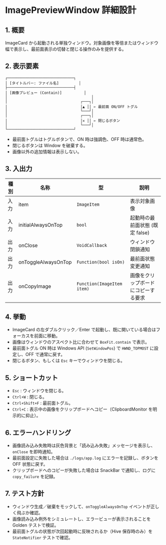 # ImagePreviewWindow 詳細設計

## 1. 概要
ImageCard から起動される単独ウィンドウ。対象画像を等倍またはウィンドウ幅で表示し、最前面表示の切替と閉じる操作のみを提供する。

## 2. 表示要素
```
┌──────────────────────────────┐
│ [タイトルバー: ファイル名]         │
├──────────────────────────────┤
│ [画像プレビュー (Contain)]          │
│                                      │
│                                 ┌───┐│
│                                 │▲ ││ ← 最前面 ON/OFF トグル
│                                 └───┘│
│                                 ┌───┐│
│                                 │✕ ││ ← 閉じるボタン
│                                 └───┘│
└──────────────────────────────┘
```
- 最前面トグルはトグルボタンで、ON 時は強調色、OFF 時は通常色。
- 閉じるボタンは Window を破棄する。
- 画像以外の追加情報は表示しない。

## 3. 入出力
| 種別 | 名称 | 型 | 説明 |
|------|------|----|------|
| 入力 | item | `ImageItem` | 表示対象画像 |
| 入力 | initialAlwaysOnTop | `bool` | 起動時の最前面状態 (既定 false) |
| 出力 | onClose | `VoidCallback` | ウィンドウ閉鎖通知 |
| 出力 | onToggleAlwaysOnTop | `Function(bool isOn)` | 最前面状態変更通知 |
| 出力 | onCopyImage | `Function(ImageItem item)` | 画像をクリップボードにコピーする要求 |

## 4. 挙動
- ImageCard の左ダブルクリック／Enter で起動し、既に開いている場合はフォーカスを前面に移動。
- 画像はウィンドウのアスペクト比に合わせて `BoxFit.contain` で表示。
- 最前面トグル ON 時は Windows API (`SetWindowPos`) で `HWND_TOPMOST` に設定し、OFF で通常に戻す。
- 閉じるボタン、もしくは `Esc` キーでウィンドウを閉じる。

## 5. ショートカット
- `Esc` : ウィンドウを閉じる。
- `Ctrl+W` : 閉じる。
- `Ctrl+Shift+F` : 最前面トグル。
- `Ctrl+C` : 表示中の画像をクリップボードへコピー（ClipboardMonitor を明示的に抑止）。

## 6. エラーハンドリング
- 画像読み込み失敗時は灰色背景と「読み込み失敗」メッセージを表示し、`onClose` を即時通知。
- 最前面設定に失敗した場合は `./logs/app.log` にエラーを記録し、ボタンを OFF 状態に戻す。
- クリップボードへのコピーが失敗した場合は SnackBar で通知し、ログに `copy_failure` を記録。

## 7. テスト方針
- ウィンドウ生成／破棄をモックして、`onToggleAlwaysOnTop` イベントが正しく飛ぶか確認。
- 画像読み込み例外をシミュレートし、エラービューが表示されることを Golden テストで検証。
- 最前面トグルの状態が次回起動時に反映されるか（Hive 保存時のみ）を `StateNotifier` テストで確認。
